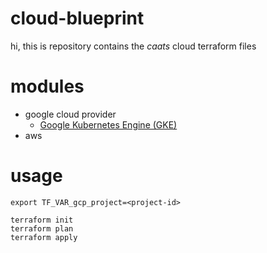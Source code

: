 # cloud-blueprint
hi, this is repository contains the *caats* cloud terraform files

# modules
* google cloud provider
  * [Google Kubernetes Engine (GKE)](./gcp/production/gke/main.tf)
* aws

# usage
```
export TF_VAR_gcp_project=<project-id>

terraform init
terraform plan
terraform apply
```